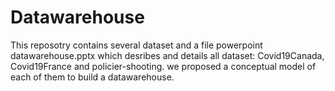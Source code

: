 # Datawarehouse
This reposotry contains several dataset and a file powerpoint datawarehouse.pptx which desribes and details all dataset: Covid19Canada, Covid19France and policier-shooting.
we proposed a conceptual model of each of them to build a datawarehouse.
